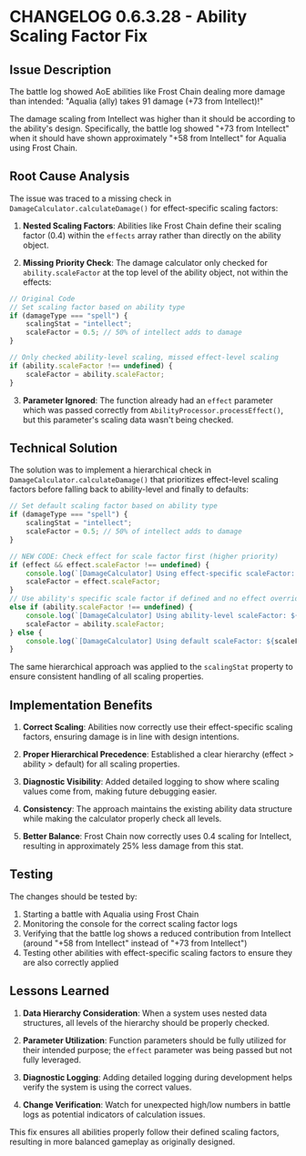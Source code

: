 # CHANGELOG 0.6.3.28 - Ability Scaling Factor Fix

## Issue Description

The battle log showed AoE abilities like Frost Chain dealing more damage than intended: "Aqualia (ally) takes 91 damage (+73 from Intellect)!" 

The damage scaling from Intellect was higher than it should be according to the ability's design. Specifically, the battle log showed "+73 from Intellect" when it should have shown approximately "+58 from Intellect" for Aqualia using Frost Chain.

## Root Cause Analysis

The issue was traced to a missing check in `DamageCalculator.calculateDamage()` for effect-specific scaling factors:

1. **Nested Scaling Factors**: Abilities like Frost Chain define their scaling factor (0.4) within the `effects` array rather than directly on the ability object.

2. **Missing Priority Check**: The damage calculator only checked for `ability.scaleFactor` at the top level of the ability object, not within the effects:

```javascript
// Original Code
// Set scaling factor based on ability type
if (damageType === "spell") {
    scalingStat = "intellect";
    scaleFactor = 0.5; // 50% of intellect adds to damage
}

// Only checked ability-level scaling, missed effect-level scaling
if (ability.scaleFactor !== undefined) {
    scaleFactor = ability.scaleFactor;
}
```

3. **Parameter Ignored**: The function already had an `effect` parameter which was passed correctly from `AbilityProcessor.processEffect()`, but this parameter's scaling data wasn't being checked.

## Technical Solution

The solution was to implement a hierarchical check in `DamageCalculator.calculateDamage()` that prioritizes effect-level scaling factors before falling back to ability-level and finally to defaults:

```javascript
// Set default scaling factor based on ability type
if (damageType === "spell") {
    scalingStat = "intellect";
    scaleFactor = 0.5; // 50% of intellect adds to damage
}

// NEW CODE: Check effect for scale factor first (higher priority)
if (effect && effect.scaleFactor !== undefined) {
    console.log(`[DamageCalculator] Using effect-specific scaleFactor: ${effect.scaleFactor} (from effect)`);
    scaleFactor = effect.scaleFactor;
}
// Use ability's specific scale factor if defined and no effect override
else if (ability.scaleFactor !== undefined) {
    console.log(`[DamageCalculator] Using ability-level scaleFactor: ${ability.scaleFactor} (from ability)`);
    scaleFactor = ability.scaleFactor;
} else {
    console.log(`[DamageCalculator] Using default scaleFactor: ${scaleFactor}`);
}
```

The same hierarchical approach was applied to the `scalingStat` property to ensure consistent handling of all scaling properties.

## Implementation Benefits

1. **Correct Scaling**: Abilities now correctly use their effect-specific scaling factors, ensuring damage is in line with design intentions.

2. **Proper Hierarchical Precedence**: Established a clear hierarchy (effect > ability > default) for all scaling properties.

3. **Diagnostic Visibility**: Added detailed logging to show where scaling values come from, making future debugging easier.

4. **Consistency**: The approach maintains the existing ability data structure while making the calculator properly check all levels.

5. **Better Balance**: Frost Chain now correctly uses 0.4 scaling for Intellect, resulting in approximately 25% less damage from this stat.

## Testing

The changes should be tested by:

1. Starting a battle with Aqualia using Frost Chain
2. Monitoring the console for the correct scaling factor logs
3. Verifying that the battle log shows a reduced contribution from Intellect (around "+58 from Intellect" instead of "+73 from Intellect")
4. Testing other abilities with effect-specific scaling factors to ensure they are also correctly applied

## Lessons Learned

1. **Data Hierarchy Consideration**: When a system uses nested data structures, all levels of the hierarchy should be properly checked.

2. **Parameter Utilization**: Function parameters should be fully utilized for their intended purpose; the `effect` parameter was being passed but not fully leveraged.

3. **Diagnostic Logging**: Adding detailed logging during development helps verify the system is using the correct values.

4. **Change Verification**: Watch for unexpected high/low numbers in battle logs as potential indicators of calculation issues.

This fix ensures all abilities properly follow their defined scaling factors, resulting in more balanced gameplay as originally designed.